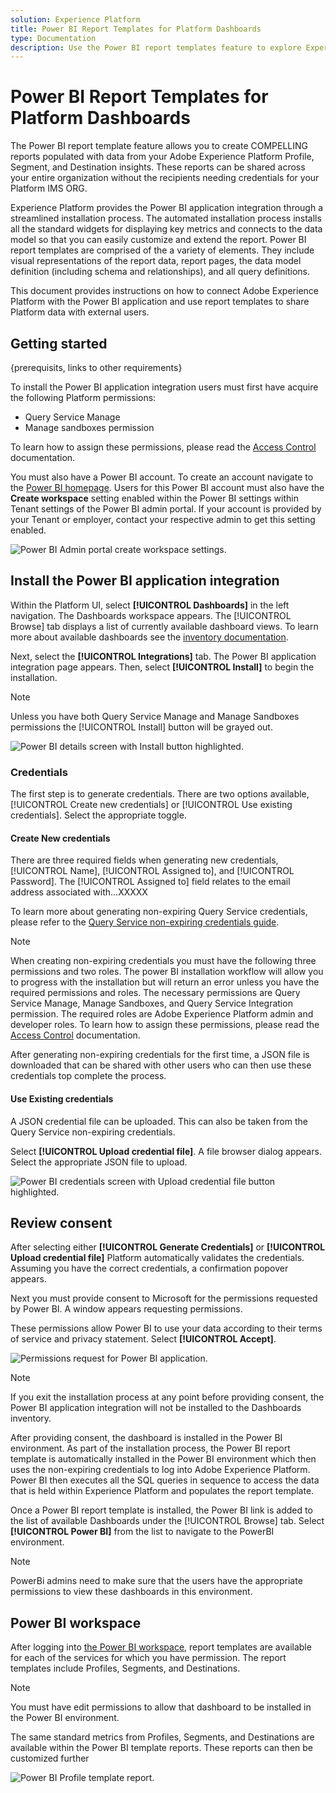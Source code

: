 ```yaml
---
solution: Experience Platform
title: Power BI Report Templates for Platform Dashboards
type: Documentation
description: Use the Power BI report templates feature to explore Experience Platform data using Power BI.
---
```


# Power BI Report Templates for Platform Dashboards

The Power BI report template feature allows you to create COMPELLING reports populated with data from your Adobe Experience Platform Profile, Segment, and Destination insights. These reports can be shared across your entire organization without the recipients needing credentials for your Platform IMS ORG.

Experience Platform provides the Power BI application integration through a streamlined installation process. The automated installation process installs all the standard widgets for displaying key metrics and connects to the data model so that you can easily customize and extend the report. Power BI report templates are comprised of the a variety of elements. They include visual representations of the report data, report pages, the data model definition (including schema and relationships), and all query definitions.

This document provides instructions on how to connect Adobe Experience Platform with the Power BI application and use report templates to share Platform data with external users.

## Getting started

{prerequisits, links to other requirements}

To install the Power BI application integration users must first have acquire the following Platform permissions:

- Query Service Manage
- Manage sandboxes permission

To learn how to assign these permissions, please read the [Access Control](../../access-control/home.md) documentation.

You must also have a Power BI account. To create an account navigate to the [Power BI homepage](https://powerbi.microsoft.com/en-us/). Users for this Power BI account must also have the **Create workspace** setting enabled within the Power BI settings within Tenant settings of the Power BI admin portal. If your account is provided by your Tenant or employer, contact your respective admin to get this setting enabled. 

![Power BI Admin portal create workspace settings.](../images/power-bi/create-workspace-settings.png)

## Install the Power BI application integration

Within the Platform UI, select **[!UICONTROL Dashboards]** in the left navigation. The Dashboards workspace appears. The [!UICONTROL Browse] tab displays a list of currently available dashboard views. To learn more about available dashboards see the [inventory documentation](../inventory.md). 

Next, select the **[!UICONTROL Integrations]** tab. The Power BI application integration page appears. Then, select **[!UICONTROL Install]** to begin the installation.

>[!NOTE]
>
> Unless you have both Query Service Manage and Manage Sandboxes permissions the [!UICONTROL Install] button will be grayed out.

![Power BI details screen with Install button highlighted.](../images/power-bi/details-screen.png)

### Credentials

The first step is to generate credentials. There are two options available, [!UICONTROL  Create  new credentials] or [!UICONTROL  Use existing credentials]. Select the appropriate toggle.

#### Create New credentials

There are three required fields when generating new credentials, [!UICONTROL Name], [!UICONTROL Assigned to], and [!UICONTROL Password]. The [!UICONTROL Assigned to] field relates to the email address associated with...XXXXX

<!-- Question what does the 'Assigned to' field relate to specifically? Email linked to the IMS Org perhaps?-->

To learn more about generating non-expiring Query Service credentials, please refer to the [Query Service non-expiring credentials guide](../../query-service/ui/credentials.md#non-expiring-credentials).

>[!NOTE]
>
>When creating non-expiring credentials you must have the following three permissions and two roles. The power BI installation workflow will allow you to progress with the installation but will return an error unless you have the required permissions and roles. The necessary permissions are Query Service Manage, Manage Sandboxes, and Query Service Integration permission. The required roles are Adobe Experience Platform admin and developer roles. To learn how to assign these permissions, please read the [Access Control](../../access-control/home.md) documentation.

After generating non-expiring credentials for the first time, a JSON file is downloaded that can be shared with other users who can then use these credentials top complete the process.

#### Use Existing credentials

A JSON credential file can be uploaded. This can also be taken from the Query Service non-expiring credentials.  

Select **[!UICONTROL Upload credential file]**. A file browser dialog appears. Select the appropriate JSON file to upload.

![Power BI credentials screen with Upload credential file button highlighted.](../images/power-bi/upload-credential-file.png)

## Review consent

After selecting either **[!UICONTROL Generate Credentials]** or **[!UICONTROL Upload credential file]** Platform automatically validates the credentials. Assuming you have the correct credentials, a confirmation popover appears.

Next you must provide consent to Microsoft for the permissions requested by Power BI. A window appears requesting permissions. 

These permissions allow Power BI to use your data according to their terms of service and privacy statement. Select **[!UICONTROL Accept]**.

![Permissions request for Power BI application.](../images/power-bi/permissions.png)

>[!NOTE]
>
>If you exit the installation process at any point before providing consent, the Power BI application integration will not be installed to the Dashboards inventory.

After providing consent, the dashboard is installed in the Power BI environment. As part of the installation process, the Power BI report template is automatically installed in the Power BI environment which then uses the non-expiring credentials to log into Adobe Experience Platform. Power BI then executes all the SQL queries in sequence to access the data that is held within Experience Platform and populates the report template.

Once a Power BI report template is installed, the Power BI link is added to the list of available Dashboards under the [!UICONTROL Browse] tab. Select **[!UICONTROL Power BI]** from the list to navigate to the PowerBI environment.

>[!NOTE]
>
>PowerBi admins need to make sure that the users have the appropriate permissions to view these dashboards in this environment. 

## Power BI workspace

After logging into [the Power BI workspace](https://dxt.powerbi.com), report templates are available for each of the services for which you have permission. The report templates include Profiles, Segments, and Destinations.

>[!NOTE]
>
>You must have edit permissions to allow that dashboard to be installed in the Power BI environment.

The same standard metrics from Profiles, Segments, and Destinations are available within the Power BI template reports. These reports can then be customized further  

![Power BI Profile template report.](../images/power-bi/profile-report-template.png)
